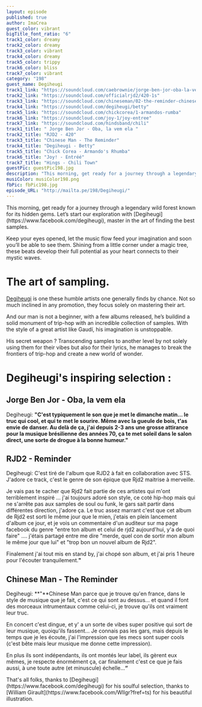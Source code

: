 ```yaml
---
layout: episode
published: true
author: ImaCrea
guest_color: vibrant
bigTitle_font_ratio: "6"
track1_color: dreamy
track2_color: dreamy
track3_color: vibrant
track4_color: dreamy
track5_color: trippy
track6_color: bliss
track7_color: vibrant
category: "198"
guest_name: Degiheugi
track1_link: "https://soundcloud.com/caebrownie/jorge-ben-jor-oba-la-vem-ela"
track2_link: "https://soundcloud.com/officialrjd2/420-1s"
track3_link: "https://soundcloud.com/chineseman/02-the-reminder-chinese-man"
track4_link: "https://soundcloud.com/degiheugi/betty"
track5_link: "https://soundcloud.com/chickcorea/1-armandos-rumba"
track6_link: "https://soundcloud.com/joy-1/joy-entree"
track7_link: "https://soundcloud.com/hindsband/chili"
track1_title: " Jorge Ben Jor - Oba, la vem ela "
track2_title: "RJD2 - 420"
track3_title: "Chinese Man - The Reminder"
track4_title: "Degiheugi - Betty"
track5_title: "Chick Corea - Armando's Rhumba"
track6_title: "Joy! - Entréé"
track7_title: "Hings - Chili Town"
guestPic: guestPic198.jpg
description: "This morning, get ready for a journey through a legendary wild forest known for its hidden gems. Let’s start our exploration with Degiheugi, master in the art of finding the best samples.   Keep your eyes opened, let the music flow feed your imagination and soon you’ll be able to see them. Shining from a little corner under a magic tree, these beats develop their full potential as your heart connects to their mystic waves. "
musiColor: musiColor198.png
fbPic: fbPic198.jpg
episode_URL: "http://mailta.pe/198/Degiheugi/"
---
```


<p id="introduction">This morning, get ready for a journey through a legendary wild forest known for its hidden gems. Let’s start our exploration with [Degiheugi](https://www.facebook.com/degiheugi), master in the art of finding the best samples. 

Keep your eyes opened, let the music flow feed your imagination and soon you’ll be able to see them. Shining from a little corner under a magic tree, these beats develop their full potential as your heart connects to their mystic waves. 
</p>

# The art of sampling.

[Degiheugi](https://www.facebook.com/degiheugi) is one these humble artists one generally finds by chance. Not so much inclined in any promotion, they focus solely on mastering their art.

And our man is not a beginner, with a few albums released, he’s buildind a solid monument of trip-hop with an incredible collection of samples. With the style of a great artist like Gaudí, his imagination is unstoppable.

His secret weapon ? Transcending samples to another level by not solely using them for their vibes but also for their lyrics, he manages to break the frontiers of trip-hop and create a new world of wonder.

# Degiheugi's inspiring selection :
 
## Jorge Ben Jor - Oba, la vem ela
Degiheugi: **"**C'est typiquement le son que je met le dimanche matin... le truc qui cool, et qui te met le sourire. Même avec la gueule de bois, t'as envie de danser. Au delà de ça, j'ai depuis 2-3 ans une grosse attirance pour la musique brésilienne des années 70, ça te met soleil dans le salon direct, une sorte de drogue à la bonne humeur.**"**

## RJD2 - Reminder
Degiheugi: C'est tiré de l'album que RJD2 à fait en collaboration avec STS. J'adore ce track, c'est le genre de son épique que Rjd2 maitrise à merveille. 

Je vais pas te cacher que Rjd2 fait partie de ces artistes qui m'ont terriblement inspiré ... j'ai toujours adoré son style, ce coté hip-hop mais qui ne s'arrête pas aux samples de soul ou funk, le gars sait partir dans différentes direction, j'adore ça. Le truc assez marrant c'est que cet album de Rjd2 est sorti le même jour que le mien, j'etais en plein lancement d'album ce jour, et je vois un commentaire d'un auditeur sur ma page facebook du genre "entre ton album et celui de rjd2 aujourd'hui, y'a de quoi faire" .... j'étais partagé entre me dire "merde, quel con de sortir mon album le même jour que lui" et "trop bon un nouvel album de Rjd2".

Finalement j'ai tout mis en stand by, j'ai chopé son album, et j'ai pris 1 heure pour l'écouter tranquilement.**"**

## Chinese Man - The Reminder
Degiheugi: **"**Chinese Man parce que je trouve qu'en france, dans le style de musique que je fait, c'est ce qui sont au dessus... et quand il font des morceaux intrumentaux comme celui-ci, je trouve qu'ils ont vraiment leur truc.

En concert c'est dingue, et y' a un sorte de vibes super positive qui sort de leur musique, quoiqu'ils fassent... Je connais pas les gars, mais depuis le temps que je les écoute, j'ai l'impression que les mecs sont super cools (c'est bête mais leur musique me donne cette impression).

En plus ils sont indépendants, ils ont montés leur label, ils gèrent eux mêmes, je respecte énormément ça, car finalement c'est ce que je fais aussi, à une toute autre (et minuscule) échelle...**“**
 
<p id="outroduction">
That's all folks, thanks to [Degiheugi](https://www.facebook.com/degiheugi) for his soulful selection, thanks to [William Girault](https://www.facebook.com/Wllgr?fref=ts) for his beautiful illustration.</p>
